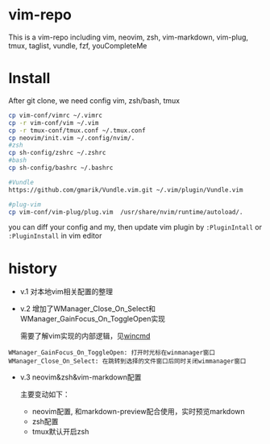 # vim-repo

This is a vim-repo including vim, neovim, zsh, vim-markdown, vim-plug, tmux, taglist, vundle, fzf, youCompleteMe

# Install

After git clone, we need config vim, zsh/bash, tmux
```sh
cp vim-conf/vimrc ~/.vimrc
cp -r vim-conf/vim ~/.vim
cp -r tmux-conf/tmux.conf ~/.tmux.conf
cp neovim/init.vim ~/.config/nvim/.
#zsh
cp sh-config/zshrc ~/.zshrc
#bash
cp sh-config/bashrc ~/.bashrc

#Vundle
https://github.com/gmarik/Vundle.vim.git ~/.vim/plugin/Vundle.vim

#plug-vim
cp vim-conf/vim-plug/plug.vim  /usr/share/nvim/runtime/autoload/.
```

you can diff your config and my, then update vim plugin by `:PluginIntall` or `:PluginInstall` in vim editor

# history

- v.1 对本地vim相关配置的整理

- v.2 增加了WManager_Close_On_Select和WManager_GainFocus_On_ToggleOpen实现

    需要了解vim实现的内部逻辑，见[wincmd](https://github.com/yssl/twcmd.vim)

```
WManager_GainFocus_On_ToggleOpen: 打开时光标在winmanager窗口
WManager_Close_On_Select: 在跳转到选择的文件窗口后同时关闭wimmanager窗口
```

- v.3 neovim&zsh&vim-markdown配置

    主要变动如下：

    - neovim配置, 和markdown-preview配合使用，实时预览markdown
    - zsh配置
    - tmux默认开启zsh
